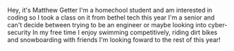 Hey, it's Matthew Getter
I'm a homechool student and am interested in coding so I took a class on it from bethel tech this year
I'm a senior and can't decide between trying to be an engineer or maybe looking into cyber-security
In my free time I enjoy swimming competitively, riding dirt bikes and snowboarding with friends
I'm looking foward to the rest of this year!


<!--
**Getter05/Getter05** is a ✨ _special_ ✨ repository because its `README.md` (this file) appears on your GitHub profile.

Here are some ideas to get you started:

- 🔭 I’m currently working on ...
- 🌱 I’m currently learning ...
- 👯 I’m looking to collaborate on ...
- 🤔 I’m looking for help with ...
- 💬 Ask me about ...
- 📫 How to reach me: ...
- 😄 Pronouns: ...
- ⚡ Fun fact: ...
-->
